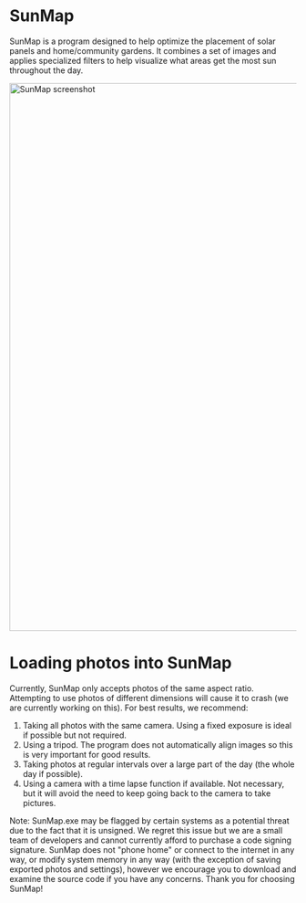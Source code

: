 # SunMap
SunMap is a program designed to help optimize the placement of solar panels and home/community gardens. It combines a set of images and applies specialized filters to help visualize what areas get the most sun throughout the day.


<img width="960" alt="SunMap screenshot" src="https://user-images.githubusercontent.com/15841491/117899693-7eebbf00-b27c-11eb-8e1a-ba63cd7182f1.png">


# Loading photos into SunMap
Currently, SunMap only accepts photos of the same aspect ratio. Attempting to use photos of different dimensions will cause it to crash (we are currently working on this).
For best results, we recommend:
  1. Taking all photos with the same camera. Using a fixed exposure is ideal if possible but not required.
  2. Using a tripod. The program does not automatically align images so this is very important for good results.
  3. Taking photos at regular intervals over a large part of the day (the whole day if possible).
  4. Using a camera with a time lapse function if available. Not necessary, but it will avoid the need to keep going back to the camera to take pictures.


Note: SunMap.exe may be flagged by certain systems as a potential threat due to the fact that it is unsigned. We regret this issue but we are a small team of developers and cannot currently afford to purchase a code signing signature. SunMap does not "phone home" or connect to the internet in any way, or modify system memory in any way (with the exception of saving exported photos and settings), however we encourage you to download and examine the source code if you have any concerns. Thank you for choosing SunMap!
